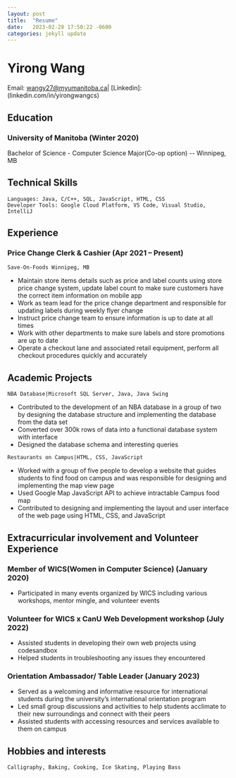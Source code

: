 ```yaml
---
layout: post
title:  "Resume"
date:   2023-02-28 17:50:22 -0600
categories: jekyll update
---
```


# Yirong Wang

Email: wangy27@myumanitoba.ca|
[Linkedin]: (linkedin.com/in/yirongwangcs)

## Education

### University of Manitoba (Winter 2020)

Bachelor of Science - Computer Science Major(Co-op option)  -- Winnipeg, MB

## Technical Skills

```
Languages: Java, C/C++, SQL, JavaScript, HTML, CSS
Developer Tools: Google Cloud Platform, VS Code, Visual Studio, IntelliJ
```
## Experience

### Price Change Clerk & Cashier (Apr 2021 – Present)

```
Save-On-Foods Winnipeg, MB
```

- Maintain store items details such as price and label counts using store price change system, update label count to
    make sure customers have the correct item information on mobile app
- Work as team lead for the price change department and responsible for updating labels during weekly flyer change
- Instruct price change team to ensure information is up to date at all times
- Work with other departments to make sure labels and store promotions are up to date
- Operate a checkout lane and associated retail equipment, perform all checkout procedures quickly and accurately

## Academic Projects

```
NBA Database|Microsoft SQL Server, Java, Java Swing
```
- Contributed to the development of an NBA database in a group of two by designing the database structure and
    implementing the database from the data set
- Converted over 300k rows of data into a functional database system with interface
- Designed the database schema and interesting queries

```
Restaurants on Campus|HTML, CSS, JavaScript
```
- Worked with a group of five people to develop a website that guides students to find food on campus and was
    responsible for designing and implementing the map view page
- Used Google Map JavaScript API to achieve intractable Campus food map
- Contributed to designing and implementing the layout and user interface of the web page using HTML, CSS, and
    JavaScript

## Extracurricular involvement and Volunteer Experience

### Member of WICS(Women in Computer Science) (January 2020)

- Participated in many events organized by WICS including various workshops, mentor mingle, and volunteer events

### Volunteer for WICS x CanU Web Development workshop (July 2022)

- Assisted students in developing their own web projects using codesandbox
- Helped students in troubleshooting any issues they encountered

### Orientation Ambassador/ Table Leader (January 2023)

- Served as a welcoming and informative resource for international students during the university’s international
    orientation program
- Led small group discussions and activities to help students acclimate to their new surroundings and connect with
    their peers
- Assisted students with accessing resources and services available to them on campus

## Hobbies and interests

```
Calligraphy, Baking, Cooking, Ice Skating, Playing Bass
```
